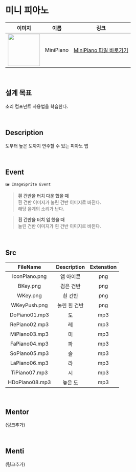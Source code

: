 # 미니 피아노

|                                                            이미지                                                             |   이름    |        링크        |
| :---------------------------------------------------------------------------------------------------------------------------: | :-------: | :----------------: |
| <img src="https://user-images.githubusercontent.com/79021544/220135937-292e22c7-5ff4-44a2-9480-1100f9c58bf1.png" width="100"> | MiniPiano | [MiniPiano 파일 바로가기](#) |
<br>

## 설계 목표

소리 컴포넌트 사용법을 학습한다.

<br>

## Description

도부터 높은 도까지 연주할 수 있는 피아노 앱

<br>

## Event

```
🖼 ImageSprite Event
```

> **흰 건반을 터치 다운 했을 때** \
> 흰 건반 이미지가 눌린 건반 이미지로 바뀐다. \
> 해당 음계의 소리가 난다.

> **흰 건반을 터치 업 했을 때** \
> 눌린 건반 이미지가 흰 건반 이미지로 바뀐다.

<br>

## Src

|    FileName    | Description  | Extenstion |
| :------------: | :----------: | :--------: |
| IconPiano.png  |  앱 아이콘   |    png     |
|    BKey.png    |  검은 건반   |    png     |
|    WKey.png    |   흰 건반    |    png     |
|  WKeyPush.png  | 눌린 흰 건반 |    png     |
| DoPiano01.mp3  |      도      |    mp3     |
| RePiano02.mp3  |      레      |    mp3     |
| MiPiano03.mp3  |      미      |    mp3     |
| FaPiano04.mp3  |      파      |    mp3     |
| SoPiano05.mp3  |      솔      |    mp3     |
| LaPiano06.mp3  |      라      |    mp3     |
| TiPiano07.mp3  |      시      |    mp3     |
| HDoPiano08.mp3 |   높은 도    |    mp3     |

<br>

## Mentor

(링크추가)

<br>

## Menti

(링크추가)
